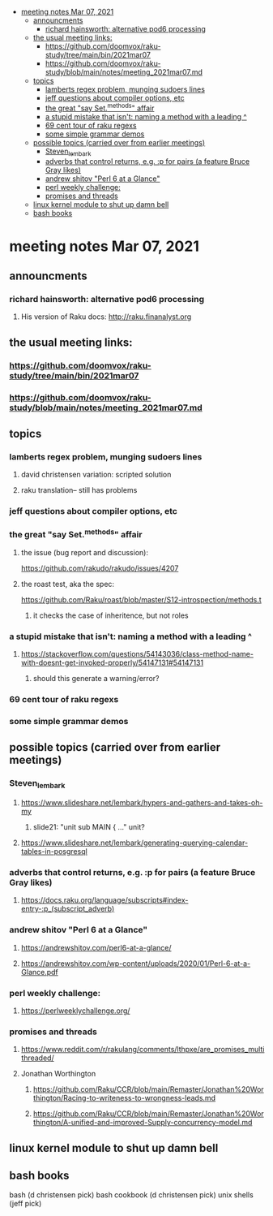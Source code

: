 - [meeting notes Mar 07, 2021](#org3d0865e)
  - [announcments](#org1e42cef)
    - [richard hainsworth: alternative pod6 processing](#org86b3233)
  - [the usual meeting links:](#org95c64bd)
    - [<https://github.com/doomvox/raku-study/tree/main/bin/2021mar07>](#orgf4a68f3)
    - [<https://github.com/doomvox/raku-study/blob/main/notes/meeting_2021mar07.md>](#org1eb505a)
  - [topics](#orgc803fda)
    - [lamberts regex problem, munging sudoers lines](#orgbd2b5bd)
    - [jeff questions about compiler options, etc](#org022099f)
    - [the great "say Set.<sup>methods</sup>" affair](#org76083ad)
    - [a stupid mistake that isn't: naming a method with a leading ^](#orgb268587)
    - [69 cent tour of raku regexs](#org565ccba)
    - [some simple grammar demos](#orgd4e5f7f)
  - [possible topics (carried over from earlier meetings)](#org70e3f5d)
    - [Steven<sub>lembark</sub>](#orgcd9977f)
    - [adverbs that control returns, e.g. :p for pairs (a feature Bruce Gray likes)](#org4bc374e)
    - [andrew shitov "Perl 6 at a Glance"](#orgbd9d649)
    - [perl weekly challenge:](#org363f24b)
    - [promises and threads](#org8116966)
  - [linux kernel module to shut up damn bell](#org4c1feb0)
  - [bash books](#orgaa2c0c2)


<a id="org3d0865e"></a>

# meeting notes Mar 07, 2021


<a id="org1e42cef"></a>

## announcments


<a id="org86b3233"></a>

### richard hainsworth: alternative pod6 processing

1.  His version of Raku docs: <http://raku.finanalyst.org>


<a id="org95c64bd"></a>

## the usual meeting links:


<a id="orgf4a68f3"></a>

### <https://github.com/doomvox/raku-study/tree/main/bin/2021mar07>


<a id="org1eb505a"></a>

### <https://github.com/doomvox/raku-study/blob/main/notes/meeting_2021mar07.md>


<a id="orgc803fda"></a>

## topics


<a id="orgbd2b5bd"></a>

### lamberts regex problem, munging sudoers lines

1.  david christensen variation: scripted solution

2.  raku translation&#x2013; still has problems


<a id="org022099f"></a>

### jeff questions about compiler options, etc


<a id="org76083ad"></a>

### the great "say Set.<sup>methods</sup>" affair

1.  the issue (bug report and discussion):

    <https://github.com/rakudo/rakudo/issues/4207>

2.  the roast test, aka the spec:

    <https://github.com/Raku/roast/blob/master/S12-introspection/methods.t>
    
    1.  it checks the case of inheritence, but not roles


<a id="orgb268587"></a>

### a stupid mistake that isn't: naming a method with a leading ^

1.  <https://stackoverflow.com/questions/54143036/class-method-name-with-doesnt-get-invoked-properly/54147131#54147131>

    1.  should this generate a warning/error?


<a id="org565ccba"></a>

### 69 cent tour of raku regexs


<a id="orgd4e5f7f"></a>

### some simple grammar demos


<a id="org70e3f5d"></a>

## possible topics (carried over from earlier meetings)


<a id="orgcd9977f"></a>

### Steven<sub>lembark</sub>

1.  <https://www.slideshare.net/lembark/hypers-and-gathers-and-takes-oh-my>

    1.  slide21:  "unit sub MAIN { &#x2026;"  unit?

2.  <https://www.slideshare.net/lembark/generating-querying-calendar-tables-in-posgresql>


<a id="org4bc374e"></a>

### adverbs that control returns, e.g. :p for pairs (a feature Bruce Gray likes)

1.  <https://docs.raku.org/language/subscripts#index-entry-:p_(subscript_adverb)>


<a id="orgbd9d649"></a>

### andrew shitov "Perl 6 at a Glance"

1.  <https://andrewshitov.com/perl6-at-a-glance/>

2.  <https://andrewshitov.com/wp-content/uploads/2020/01/Perl-6-at-a-Glance.pdf>


<a id="org363f24b"></a>

### perl weekly challenge:

1.  <https://perlweeklychallenge.org/>


<a id="org8116966"></a>

### promises and threads

1.  <https://www.reddit.com/r/rakulang/comments/lthpxe/are_promises_multithreaded/>

2.  Jonathan Worthington

    1.  <https://github.com/Raku/CCR/blob/main/Remaster/Jonathan%20Worthington/Racing-to-writeness-to-wrongness-leads.md>
    
    2.  <https://github.com/Raku/CCR/blob/main/Remaster/Jonathan%20Worthington/A-unified-and-improved-Supply-concurrency-model.md>


<a id="org4c1feb0"></a>

## linux kernel module to shut up damn bell


<a id="orgaa2c0c2"></a>

## bash books

bash (d christensen pick) bash cookbook (d christensen pick) unix shells (jeff pick)
